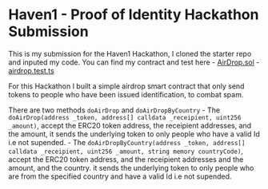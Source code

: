 # Haven1 - Proof of Identity Hackathon Submission

This is my submission for the Haven1 Hackathon, I cloned the starter repo and inputed my code.
You can find my contract and test here
    - [AirDrop.sol](./contracts/Airdrop.sol)
    - [airdrop.test.ts](./test/airdrop.test.ts)

For this Hackathon I built a simple airdrop smart contract that only send tokens to people who have been issued identification, to combat spam.

There are two methods `doAirDrop` and `doAirDropByCountry`
    -  The `doAirDrop(address _token, address[] calldata _receipient, uint256 _amount)`, accept the ERC20 token address, the receipient addresses, and the amount, it sends the underlying token to only people who have a valid Id i.e not supended.
    -  The `doAirDropByCountry(address _token, address[] calldata _receipient, uint256 _amount, string memory countryCode)`, accept the ERC20 token address, and the receipient addresses and the amount, and the country. it sends the underlying token to only people who are from the specified country and have a valid Id i.e not supended.  
